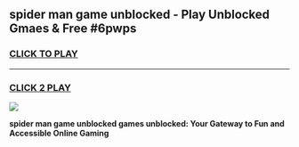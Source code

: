 
## spider man game unblocked - Play Unblocked Gmaes & Free #6pwps
<h3>
<a href="https://premium.freeplayer.one?title=spider_man_game_unblocked&ref=03M">CLICK TO PLAY</a></h3>
<hr>

<h3>
<a href="https://premium.freeplayer.one?title=spider_man_game_unblocked&ref=03M">CLICK 2 PLAY</a>
  
</h3>

<a href="https://premium.freeplayer.one?title=spider_man_game_unblocked&ref=03M"><img src="https://clearcache.store/games.png"></a>


**spider man game unblocked games unblocked: Your Gateway to Fun and Accessible Online Gaming**
